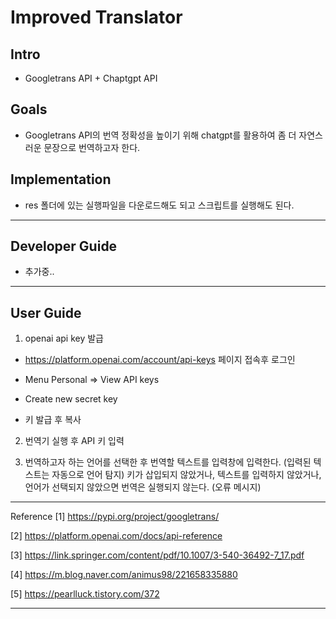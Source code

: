 # Improved Translator

## Intro
- Googletrans API + Chaptgpt API

## Goals
- Googletrans API의 번역 정확성을 높이기 위해 chatgpt를 활용하여 좀 더 자연스러운 문장으로 번역하고자 한다.

## Implementation
- res 폴더에 있는 실행파일을 다운로드해도 되고 스크립트를 실행해도 된다.

---
## Developer Guide
- 추가중..
---

## User Guide
1. openai api key 발급
- https://platform.openai.com/account/api-keys 페이지 접속후 로그인

- Menu Personal => View API keys
- Create new secret key

- 키 발급 후 복사

2. 번역기 실행 후 API 키 입력
  
3. 번역하고자 하는 언어를 선택한 후 번역할 텍스트를 입력창에 입력한다. (입력된 텍스트는 자동으로 언어 탐지)
  키가 삽입되지 않았거나, 텍스트를 입력하지 않았거나, 언어가 선택되지 않았으면 번역은 실행되지 않는다. (오류 메시지) 

---

Reference
[1] <https://pypi.org/project/googletrans/>

[2] <https://platform.openai.com/docs/api-reference>

[3] <https://link.springer.com/content/pdf/10.1007/3-540-36492-7_17.pdf>

[4] <https://m.blog.naver.com/animus98/221658335880>

[5] <https://pearlluck.tistory.com/372>

---
